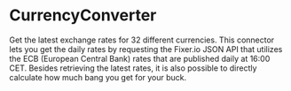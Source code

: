 # CurrencyConverter
Get the latest exchange rates for 32 different currencies. This connector lets you get the daily rates by requesting the Fixer.io JSON API that utilizes the ECB (European Central Bank) rates that are published daily at 16:00 CET. Besides retrieving the latest rates, it is also possible to directly calculate how much bang you get for your buck.
